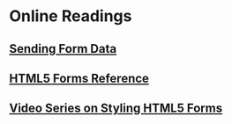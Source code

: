 # Online Readings

## [Sending Form Data](https://developer.mozilla.org/en-US/docs/Learn/HTML/Forms/Sending_and_retrieving_form_data)

## [HTML5 Forms Reference](https://htmlreference.io/forms/)

## [Video Series on Styling HTML5 Forms](https://www.youtube.com/playlist?list=PL4cUxeGkcC9g5_p_BVUGWykHfqx6bb7qK)